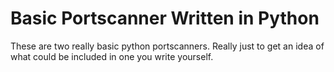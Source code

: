 # Basic Portscanner Written in Python

These are two really basic python portscanners. Really just to get an idea of what could be included in one you write yourself. 
